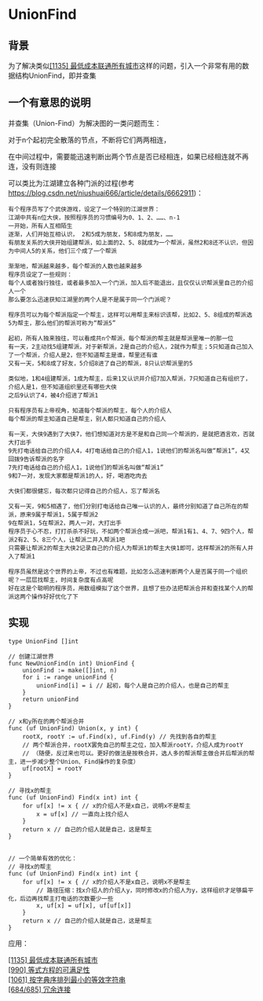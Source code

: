 # UnionFind
## 背景
为了解决类似[[1135] 最低成本联通所有城市](../solutions/connecting-cities-with-minimum-cost/readme.md)这样的问题，引入一个非常有用的数据结构UnionFind，即并查集<br>
## 一个有意思的说明
并查集（Union-Find）为解决图的一类问题而生：

对于n个起初完全散落的节点，不断将它们两两相连，

在中间过程中，需要能迅速判断出两个节点是否已经相连，如果已经相连就不再连，没有则连接

可以类比为江湖建立各种门派的过程(参考 https://blog.csdn.net/niushuai666/article/details/6662911)：
```text
有个程序员写了个武侠游戏，设定了一个特别的江湖世界：
江湖中共有n位大侠，按照程序员的习惯编号为0、1、2、……、n-1
一开始，所有人互相陌生
逐渐，人们开始互相认识， 2和5成为朋友，5和8成为朋友，……
有朋友关系的大侠开始组建帮派，如上面的2、5、8就成为一个帮派，虽然2和8还不认识，但因为中间人5的关系，他们三个成了一个帮派

渐渐地，帮派越来越多，每个帮派的人数也越来越多
程序员设定了一些规则：
每个人或者独行独往，或者最多加入一个门派，加入后不能退出，且仅仅认识帮派里自己的介绍人一个
那么要怎么迅速获知江湖里的两个人是不是属于同一个门派呢？

程序员可以为每个帮派指定一个帮主，这样可以用帮主来标识该帮，比如2、5、8组成的帮派选5为帮主，那么他们的帮派可称为“帮派5”

起初，所有人独来独往，可以看成共n个帮派，每个帮派的帮主就是帮派里唯一的那一位
有一天，2主动找5组建帮派，对于新帮派，2是自己的介绍人，2就作为帮主；5只知道自己加入了一个帮派，介绍人是2，但不知道帮主是谁，帮里还有谁
又有一天，5和8成了好友，5介绍8进了自己的帮派，8只认识帮派里的5

类似地，1和4组建帮派，1成为帮主，后来1又认识并介绍7加入帮派，7只知道自己有组织了，介绍人是1，但不知道组织里还有哪些大侠
之后9认识了4，被4介绍进了帮派1

只有程序员有上帝视角，知道每个帮派的帮主，每个人的介绍人
每个帮派的帮主知道自己是帮主，别人都只知道自己的介绍人

有一天，大侠9遇到了大侠7，他们想知道对方是不是和自己同一个帮派的，是就把酒言欢，否就大打出手
9先打电话给自己的介绍人4，4打电话给自己的介绍人1，1说他们的帮派名叫做“帮派1”，4又回拨9告诉帮派的名字
7先打电话给自己的介绍人1，1说他们的帮派名叫做“帮派1”
9和7一对，发现大家都是帮派1的人，好，喝酒吃肉去

大侠们都很健忘，每次都只记得自己的介绍人，忘了帮派名

又有一天，9和5相遇了，他们分别打电话给自己唯一认识的人，最终分别知道了自己所在的帮派，原来9属于帮派1，5属于帮派2
9在帮派1，5在帮派2，两人一对，大打出手
程序员于心不忍，打打杀杀不好玩，不如两个帮派合成一派吧，帮派1有1、4、7、9四个人，帮派2有2、5、8三个人，让帮派二并入帮派1吧
只需要让帮派2的帮主大侠2记录自己的介绍人为帮派1的帮主大侠1即可，这样帮派2的所有人并入了帮派1

程序员虽然是这个世界的上帝，不过也有难题，比如怎么迅速判断两个人是否属于同一个组织呢？一层层找帮主，时间复杂度有点高呢
好在这是个聪明的程序员，用数组模拟了这个世界，且想了些办法把帮派合并和查找某个人的帮派这两个操作好好优化了下
```
## 实现
```
type UnionFind []int

// 创建江湖世界
func NewUnionFind(n int) UnionFind {
	unionFind := make([]int, n)
	for i := range unionFind {
		unionFind[i] = i // 起初，每个人是自己的介绍人，也是自己的帮主
	}
	return unionFind
}

// x和y所在的两个帮派合并
func (uf UnionFind) Union(x, y int) {
    rootX, rootY := uf.Find(x), uf.Find(y) // 先找到各自的帮主
    // 两个帮派合并，rootX罢免自己的帮主之位，加入帮派rootY，介绍人成为rootY
    // （随便，反过来也可以。更好的做法是按秩合并，选人多的帮派帮主做合并后帮派的帮主，进一步减少整个Union、Find操作的复杂度）
    uf[rootX] = rootY   
}

// 寻找x的帮主
func (uf UnionFind) Find(x int) int {
	for uf[x] != x { // x的介绍人不是x自己，说明x不是帮主
		x = uf[x] // 一直向上找介绍人
	}
	return x // 自己的介绍人就是自己，这是帮主
}


// 一个简单有效的优化：
// 寻找x的帮主
func (uf UnionFind) Find(x int) int {
	for uf[x] != x { // x的介绍人不是x自己，说明x不是帮主
        // 路径压缩：找x介绍人的介绍人y，同时修改x的介绍人为y，这样组织才足够扁平化，后边再找帮主打电话的次数要少一些
		x, uf[x] = uf[x], uf[uf[x]]
	}
	return x // 自己的介绍人就是自己，这是帮主
}
```

应用：

[[1135] 最低成本联通所有城市](../solutions/connecting-cities-with-minimum-cost/readme.md)<br>
[[990] 等式方程的可满足性](../solutions/satisfiability-of-equality-equations/d.go)<br>
[[1061] 按字典序排列最小的等效字符串](../solutions/lexicographically-smallest-equivalent-string/readme.md)<br>
[[684/685] 冗余连接](../solutions/redundant-connection/d.go)